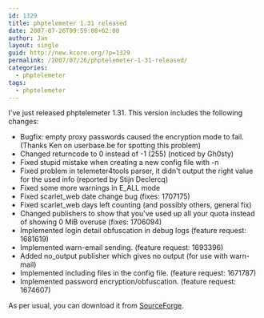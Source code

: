 ```yaml
---
id: 1329
title: phptelemeter 1.31 released
date: 2007-07-26T09:59:08+02:00
author: Jan
layout: single
guid: http://new.kcore.org/?p=1329
permalink: /2007/07/26/phptelemeter-1-31-released/
categories:
  - phptelemeter
tags:
  - phptelemeter
---
```

I've just released phptelemeter 1.31. This version includes the following changes:

  * Bugfix: empty proxy passwords caused the encryption mode to fail. (Thanks Ken on userbase.be for spotting this problem)
  * Changed returncode to 0 instead of -1 (255) (noticed by Gh0sty)
  * Fixed stupid mistake when creating a new config file with -n
  * Fixed problem in telemeter4tools parser, it didn't output the right value for the used info (reported by Stijn Declercq)
  * Fixed some more warnings in E_ALL mode
  * Fixed scarlet_web date change bug (fixes: 1707175)
  * Fixed scarlet_web days left counting (and possibly others, general fix)
  * Changed publishers to show that you've used up all your quota instead of showing 0 MiB overuse (fixes: 1706094)
  * Implemented login detail obfuscation in debug logs (feature request: 1681619)
  * Implemented warn-email sending. (feature request: 1693396)
  * Added no_output publisher which gives no output (for use with warn-mail)
  * Implemented including files in the config file. (feature request: 1671787)
  * Implemented password encryption/obfuscation. (feature request: 1674607)

As per usual, you can download it from [SourceForge](http://sourceforge.net/projects/phptelemeter).